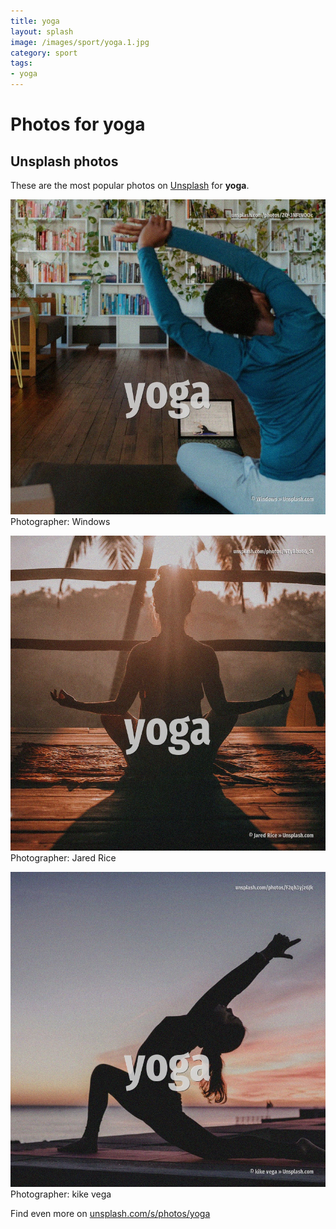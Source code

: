 ```yaml
---
title: yoga
layout: splash
image: /images/sport/yoga.1.jpg
category: sport
tags:
- yoga
---
```

# Photos for yoga
 
## Unsplash photos
These are the most popular photos on [Unsplash](https://unsplash.com) for **yoga**.
 
![yoga](/images/sport/yoga.1.jpg)
Photographer:  Windows
 
![yoga](/images/sport/yoga.2.jpg)
Photographer:  Jared Rice
 
![yoga](/images/sport/yoga.3.jpg)
Photographer:  kike vega
 
Find even more on [unsplash.com/s/photos/yoga](https://unsplash.com/s/photos/yoga)
 
